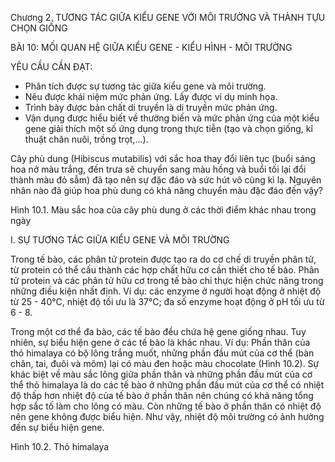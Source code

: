 Chương 2. TƯƠNG TÁC GIỮA KIỂU GENE VỚI MÔI TRƯỜNG VÀ THÀNH TỰU CHỌN GIỐNG

BÀI 10: MỐI QUAN HỆ GIỮA KIỂU GENE - KIỂU HÌNH - MÔI TRƯỜNG

YÊU CẦU CẦN ĐẠT:
- Phân tích được sự tương tác giữa kiểu gene và môi trường.
- Nêu được khái niệm mức phản ứng. Lấy được ví dụ minh họa.
- Trình bày được bản chất di truyền là di truyền mức phản ứng.
- Vận dụng được hiểu biết về thường biến và mức phản ứng của một kiểu gene giải thích một số ứng dụng trong thực tiễn (tạo và chọn giống, kĩ thuật chăn nuôi, trồng trọt,...).

Cây phù dung (Hibiscus mutabilis) với sắc hoa thay đổi liên tục (buổi sáng hoa nở màu trắng, đến trưa sẽ chuyển sang màu hồng và buổi tối lại đổi thành màu đỏ sẫm) đã tạo nên sự đặc đáo và sức hút vô cùng kì lạ. Nguyên nhân nào đã giúp hoa phù dung có khả năng chuyển màu đặc đáo đến vậy?

Hình 10.1. Màu sắc hoa của cây phù dung ở các thời điểm khác nhau trong ngày

I. SỰ TƯƠNG TÁC GIỮA KIỂU GENE VÀ MÔI TRƯỜNG

Trong tế bào, các phân tử protein được tạo ra do cơ chế di truyền phân tử, từ protein có thể cấu thành các hợp chất hữu cơ cần thiết cho tế bào. Phân tử protein và các phân tử hữu cơ trong tế bào chỉ thực hiện chức năng trong những điều kiện nhất định. Ví dụ: các enzyme ở người hoạt động ở nhiệt độ từ 25 - 40°C, nhiệt độ tối ưu là 37°C; đa số enzyme hoạt động ở pH tối ưu từ 6 - 8.

Trong một cơ thể đa bào, các tế bào đều chứa hệ gene giống nhau. Tuy nhiên, sự biểu hiện gene ở các tế bào là khác nhau. Ví dụ: Phần thân của thỏ himalaya có bộ lông trắng muốt, những phần đầu mút của cơ thể (bàn chân, tai, đuôi và mõm) lại có màu đen hoặc màu chocolate (Hình 10.2). Sự khác biệt về màu sắc lông giữa phần thân và những phần đầu mút của cơ thể thỏ himalaya là do các tế bào ở những phần đầu mút của cơ thể có nhiệt độ thấp hơn nhiệt độ của tế bào ở phần thân nên chúng có khả năng tổng hợp sắc tố làm cho lông có màu. Còn những tế bào ở phần thân có nhiệt độ nên gene không được biểu hiện. Như vậy, nhiệt độ môi trường có ảnh hưởng đến sự biểu hiện gene.

Hình 10.2. Thỏ himalaya